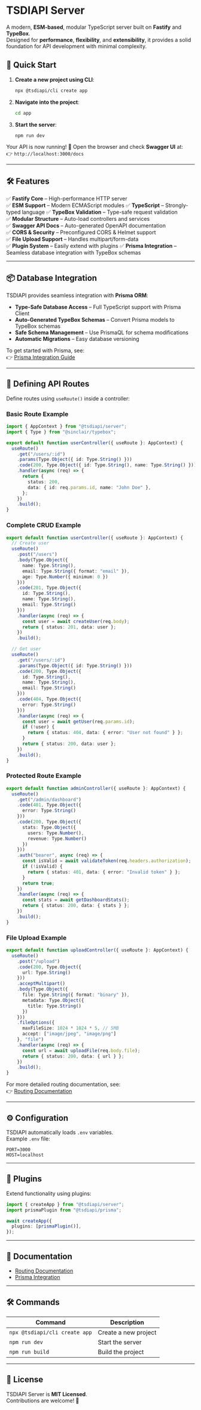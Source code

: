 # TSDIAPI Server

A modern, **ESM-based**, modular TypeScript server built on **Fastify** and **TypeBox**.  
Designed for **performance**, **flexibility**, and **extensibility**, it provides a solid foundation for API development with minimal complexity.

## 🚀 Quick Start

1. **Create a new project using CLI**:

   ```bash
   npx @tsdiapi/cli create app
   ```

2. **Navigate into the project**:

   ```bash
   cd app
   ```

3. **Start the server**:
   ```bash
   npm run dev
   ```

Your API is now running! 🎉 Open the browser and check **Swagger UI** at:  
👉 `http://localhost:3000/docs`

---

## 🛠 Features

✅ **Fastify Core** – High-performance HTTP server  
✅ **ESM Support** – Modern ECMAScript modules
✅ **TypeScript** – Strongly-typed language
✅ **TypeBox Validation** – Type-safe request validation  
✅ **Modular Structure** – Auto-load controllers and services  
✅ **Swagger API Docs** – Auto-generated OpenAPI documentation  
✅ **CORS & Security** – Preconfigured CORS & Helmet support  
✅ **File Upload Support** – Handles multipart/form-data  
✅ **Plugin System** – Easily extend with plugins
✅ **Prisma Integration** – Seamless database integration with TypeBox schemas

---

## 📦 Database Integration

TSDIAPI provides seamless integration with **Prisma ORM**:

- **Type-Safe Database Access** – Full TypeScript support with Prisma Client
- **Auto-Generated TypeBox Schemas** – Convert Prisma models to TypeBox schemas
- **Safe Schema Management** – Use PrismaQL for schema modifications
- **Automatic Migrations** – Easy database versioning

To get started with Prisma, see:  
👉 [Prisma Integration Guide](./readme.prisma.md)

---

## 🎯 Defining API Routes

Define routes using `useRoute()` inside a controller:

### Basic Route Example
```ts
import { AppContext } from "@tsdiapi/server";
import { Type } from "@sinclair/typebox";

export default function userController({ useRoute }: AppContext) {
  useRoute()
    .get("/users/:id")
    .params(Type.Object({ id: Type.String() }))
    .code(200, Type.Object({ id: Type.String(), name: Type.String() }))
    .handler(async (req) => {
      return {
        status: 200,
        data: { id: req.params.id, name: "John Doe" },
      };
    })
    .build();
}
```

### Complete CRUD Example
```ts
export default function userController({ useRoute }: AppContext) {
  // Create user
  useRoute()
    .post("/users")
    .body(Type.Object({
      name: Type.String(),
      email: Type.String({ format: "email" }),
      age: Type.Number({ minimum: 0 })
    }))
    .code(201, Type.Object({
      id: Type.String(),
      name: Type.String(),
      email: Type.String()
    }))
    .handler(async (req) => {
      const user = await createUser(req.body);
      return { status: 201, data: user };
    })
    .build();

  // Get user
  useRoute()
    .get("/users/:id")
    .params(Type.Object({ id: Type.String() }))
    .code(200, Type.Object({
      id: Type.String(),
      name: Type.String(),
      email: Type.String()
    }))
    .code(404, Type.Object({
      error: Type.String()
    }))
    .handler(async (req) => {
      const user = await getUser(req.params.id);
      if (!user) {
        return { status: 404, data: { error: "User not found" } };
      }
      return { status: 200, data: user };
    })
    .build();
}
```

### Protected Route Example
```ts
export default function adminController({ useRoute }: AppContext) {
  useRoute()
    .get("/admin/dashboard")
    .code(401, Type.Object({
      error: Type.String()
    }))
    .code(200, Type.Object({
      stats: Type.Object({
        users: Type.Number(),
        revenue: Type.Number()
      })
    }))
    .auth("bearer", async (req) => {
      const isValid = await validateToken(req.headers.authorization);
      if (!isValid) {
        return { status: 401, data: { error: "Invalid token" } };
      }
      return true;
    })
    .handler(async (req) => {
      const stats = await getDashboardStats();
      return { status: 200, data: { stats } };
    })
    .build();
}
```

### File Upload Example
```ts
export default function uploadController({ useRoute }: AppContext) {
  useRoute()
    .post("/upload")
    .code(200, Type.Object({
      url: Type.String()
    }))
    .acceptMultipart()
    .body(Type.Object({
      file: Type.String({ format: "binary" }),
      metadata: Type.Object({
        title: Type.String()
      })
    }))
    .fileOptions({
      maxFileSize: 1024 * 1024 * 5, // 5MB
      accept: ["image/jpeg", "image/png"]
    }, "file")
    .handler(async (req) => {
      const url = await uploadFile(req.body.file);
      return { status: 200, data: { url } };
    })
    .build();
}
```

For more detailed routing documentation, see:  
👉 [Routing Documentation](./readme.routing.md)

---

## ⚙️ Configuration

TSDIAPI automatically loads `.env` variables.  
Example `.env` file:

```
PORT=3000
HOST=localhost
```

---

## 🔌 Plugins

Extend functionality using plugins:

```ts
import { createApp } from "@tsdiapi/server";
import prismaPlugin from "@tsdiapi/prisma";

await createApp({
  plugins: [prismaPlugin()],
});
```

---

## 📖 Documentation

- [Routing Documentation](./readme.routing.md)
- [Prisma Integration](./readme.prisma.md)

---

## 🛠 Commands

| Command                       | Description          |
| ----------------------------- | -------------------- |
| `npx @tsdiapi/cli create app` | Create a new project |
| `npm run dev`                 | Start the server     |
| `npm run build`               | Build the project    |

---

## 📜 License

TSDIAPI Server is **MIT Licensed**.  
Contributions are welcome! 🚀
